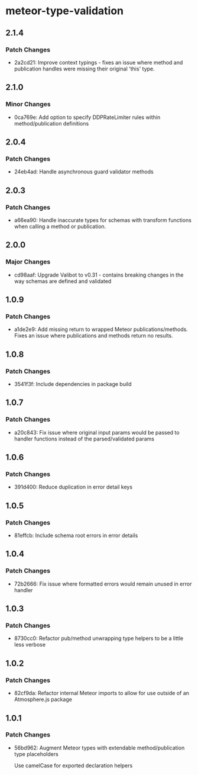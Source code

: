 # meteor-type-validation

## 2.1.4

### Patch Changes

- 2a2cd21: Improve context typings - fixes an issue where method and publication handles were missing their original 'this' type.

## 2.1.0

### Minor Changes

- 0ca769e: Add option to specify DDPRateLimiter rules within method/publication definitions

## 2.0.4

### Patch Changes

- 24eb4ad: Handle asynchronous guard validator methods

## 2.0.3

### Patch Changes

- a66ea90: Handle inaccurate types for schemas with transform functions when calling a method or publication.

## 2.0.0

### Major Changes

- cd98aaf: Upgrade Valibot to v0.31 - contains breaking changes in the way schemas are defined and validated

## 1.0.9

### Patch Changes

- a1de2e9: Add missing return to wrapped Meteor publications/methods. Fixes an issue where publications and methods return no results.

## 1.0.8

### Patch Changes

- 3541f3f: Include dependencies in package build

## 1.0.7

### Patch Changes

- a20c843: Fix issue where original input params would be passed to handler functions instead of the parsed/validated params

## 1.0.6

### Patch Changes

- 391d400: Reduce duplication in error detail keys

## 1.0.5

### Patch Changes

- 81effcb: Include schema root errors in error details

## 1.0.4

### Patch Changes

- 72b2666: Fix issue where formatted errors would remain unused in error handler

## 1.0.3

### Patch Changes

- 8730cc0: Refactor pub/method unwrapping type helpers to be a little less verbose

## 1.0.2

### Patch Changes

- 82cf9da: Refactor internal Meteor imports to allow for use outside of an Atmosphere.js package

## 1.0.1

### Patch Changes

- 56bd962: Augment Meteor types with extendable method/publication type placeholders

  Use camelCase for exported declaration helpers
